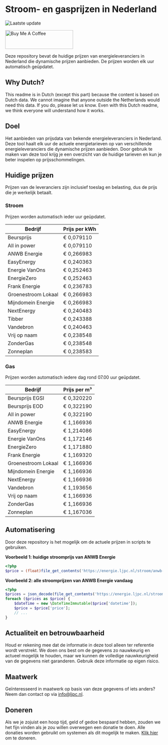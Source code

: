 # Stroom- en gasprijzen in Nederland

![Laatste update](https://img.shields.io/badge/laatste%20update-2025--09--11%2000%3A00%20CET-brightgreen)

<a href="https://www.buymeacoffee.com/Lars-" target="_blank"><img src="https://cdn.buymeacoffee.com/buttons/v2/default-orange.png" alt="Buy Me A Coffee" height="60" style="height: 60px !important;width: 217px !important;" ></a>

Deze repository bevat de huidige prijzen van energieleveranciers in Nederland die dynamische prijzen aanbieden. De prijzen worden elk uur automatisch geüpdatet.

## Why Dutch?

This readme is in Dutch (except this part) because the content is based on Dutch data. We cannot imagine that anyone outside the Netherlands would need this data. If you do, please let us know. Even with this Dutch readme, we think
everyone will understand how it works.

## Doel

Het aanbieden van prijsdata van bekende energieleveranciers in Nederland. Deze tool haalt elk uur de actuele energietarieven op van verschillende energieleveranciers die dynamische prijzen aanbieden. Door gebruik te maken van deze tool
krijg je een overzicht van de huidige tarieven en kun je beter inspelen op prijsschommelingen.

## Huidige prijzen

Prijzen van de leveranciers zijn inclusief toeslag en belasting, dus de prijs die je werkelijk betaalt.

### Stroom

Prijzen worden automatisch ieder uur geüpdatet.

 Bedrijf | Prijs per kWh 
---------|---------------
Beursprijs | € 0,079110
All in power | € 0,079110
ANWB Energie | € 0,266983
EasyEnergy | € 0,240363
Energie VanOns | € 0,252463
EnergieZero | € 0,252463
Frank Energie | € 0,236783
Groenestroom Lokaal | € 0,266983
Mijndomein Energie | € 0,266983
NextEnergy | € 0,240483
Tibber | € 0,243388
Vandebron | € 0,240463
Vrij op naam | € 0,238548
ZonderGas | € 0,238548
Zonneplan | € 0,238583


### Gas

Prijzen worden automatisch iedere dag rond 07.00 uur geüpdatet.

 Bedrijf | Prijs per m³ 
---------|--------------
Beursprijs EGSI | € 0,320220
Beursprijs EOD | € 0,322190
All in power | € 0,322190
ANWB Energie | € 1,166936
EasyEnergy | € 1,214086
Energie VanOns | € 1,172146
EnergieZero | € 1,171880
Frank Energie | € 1,169320
Groenestroom Lokaal | € 1,166936
Mijndomein Energie | € 1,166936
NextEnergy | € 1,166936
Vandebron | € 1,193656
Vrij op naam | € 1,166936
ZonderGas | € 1,166936
Zonneplan | € 1,167036


## Automatisering

Door deze repository is het mogelijk om de actuele prijzen in scripts te gebruiken.

**Voorbeeld 1: huidige stroomprijs van ANWB Energie**

```php
<?php
$price = (float)file_get_contents('https://energie.ljpc.nl/stroom/anwb-energie-nu.txt');

```

**Voorbeeld 2: alle stroomprijzen van ANWB Energie vandaag**

```php
<?php
$prices = json_decode(file_get_contents('https://energie.ljpc.nl/stroom/all-in-power-vandaag.json'),true);
foreach ($prices as $price) {
    $dateTime = new \DateTimeImmutable($price['datetime']);
    $price = $price['price'];
    // ...
}
```

## Actualiteit en betrouwbaarheid

Houd er rekening mee dat de informatie in deze tool alleen ter referentie wordt verstrekt. We doen ons best om de gegevens zo nauwkeurig en actueel mogelijk te houden, maar we kunnen de volledige nauwkeurigheid van de gegevens niet
garanderen. Gebruik deze informatie op eigen risico.

## Maatwerk

Geïnteresseerd in maatwerk op basis van deze gegevens of iets anders? Neem dan contact op
via [info@ljpc.nl](mailto:info@ljpc.nl?subject=Energie%20prijzen).

## Doneren

Als we je zojuist een hoop tijd, geld of gedoe bespaard hebben, zouden we het fijn vinden als je zou willen overwegen een
donatie te doen. Alle donaties worden gebruikt om systemen als dit mogelijk te
maken. [Klik hier](https://www.buymeacoffee.com/Lars-) om te doneren.
